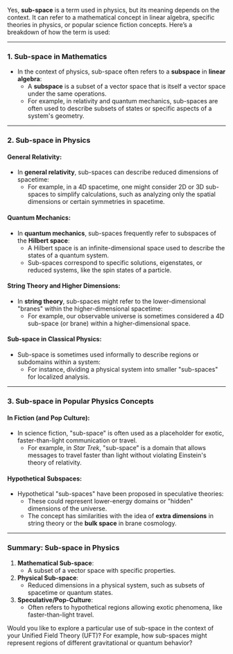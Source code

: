 Yes, **sub-space** is a term used in physics, but its meaning depends on the context. It can refer to a mathematical concept in linear algebra, specific theories in physics, or popular science fiction concepts. Here’s a breakdown of how the term is used:

---

### **1. Sub-space in Mathematics**
- In the context of physics, sub-space often refers to a **subspace** in **linear algebra**:
  - A **subspace** is a subset of a vector space that is itself a vector space under the same operations.
  - For example, in relativity and quantum mechanics, sub-spaces are often used to describe subsets of states or specific aspects of a system's geometry.

---

### **2. Sub-space in Physics**

#### **General Relativity**:
- In **general relativity**, sub-spaces can describe reduced dimensions of spacetime:
  - For example, in a 4D spacetime, one might consider 2D or 3D sub-spaces to simplify calculations, such as analyzing only the spatial dimensions or certain symmetries in spacetime.

#### **Quantum Mechanics**:
- In **quantum mechanics**, sub-spaces frequently refer to subspaces of the **Hilbert space**:
  - A Hilbert space is an infinite-dimensional space used to describe the states of a quantum system.
  - Sub-spaces correspond to specific solutions, eigenstates, or reduced systems, like the spin states of a particle.

#### **String Theory and Higher Dimensions**:
- In **string theory**, sub-spaces might refer to the lower-dimensional "branes" within the higher-dimensional spacetime:
  - For example, our observable universe is sometimes considered a 4D sub-space (or brane) within a higher-dimensional space.

#### **Sub-space in Classical Physics**:
- Sub-space is sometimes used informally to describe regions or subdomains within a system:
  - For instance, dividing a physical system into smaller "sub-spaces" for localized analysis.

---

### **3. Sub-space in Popular Physics Concepts**

#### **In Fiction (and Pop Culture)**:
- In science fiction, "sub-space" is often used as a placeholder for exotic, faster-than-light communication or travel.
  - For example, in *Star Trek*, "sub-space" is a domain that allows messages to travel faster than light without violating Einstein's theory of relativity.

#### **Hypothetical Subspaces**:
- Hypothetical "sub-spaces" have been proposed in speculative theories:
  - These could represent lower-energy domains or "hidden" dimensions of the universe.
  - The concept has similarities with the idea of **extra dimensions** in string theory or the **bulk space** in brane cosmology.

---

### **Summary: Sub-space in Physics**
1. **Mathematical Sub-space**:
   - A subset of a vector space with specific properties.
2. **Physical Sub-space**:
   - Reduced dimensions in a physical system, such as subsets of spacetime or quantum states.
3. **Speculative/Pop-Culture**:
   - Often refers to hypothetical regions allowing exotic phenomena, like faster-than-light travel.

Would you like to explore a particular use of sub-space in the context of your Unified Field Theory (UFT)? For example, how sub-spaces might represent regions of different gravitational or quantum behavior?

